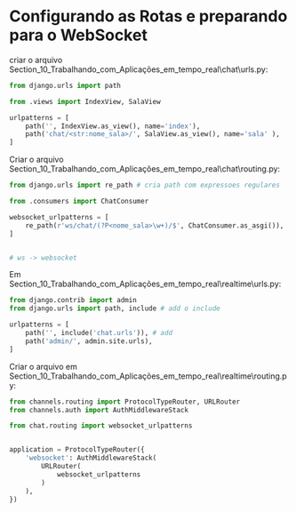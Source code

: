 # Configurando as Rotas e preparando para o WebSocket

criar o arquivo Section_10_Trabalhando_com_Aplicações_em_tempo_real\chat\urls.py:

```python
from django.urls import path

from .views import IndexView, SalaView

urlpatterns = [
    path('', IndexView.as_view(), name='index'),
    path('chat/<str:nome_sala>/', SalaView.as_view(), name='sala' ),
]
```

Criar o arquivo Section_10_Trabalhando_com_Aplicações_em_tempo_real\chat\routing.py:

```python
from django.urls import re_path # cria path com expressoes regulares

from .consumers import ChatConsumer

websocket_urlpatterns = [
    re_path(r'ws/chat/(?P<nome_sala>\w+)/$', ChatConsumer.as_asgi()),
]


# ws -> websocket
```

Em Section_10_Trabalhando_com_Aplicações_em_tempo_real\realtime\urls.py:

```python
from django.contrib import admin
from django.urls import path, include # add o include

urlpatterns = [
    path('', include('chat.urls')), # add
    path('admin/', admin.site.urls),
]
```

Criar o arquivo em Section_10_Trabalhando_com_Aplicações_em_tempo_real\realtime\routing.py:

```python
from channels.routing import ProtocolTypeRouter, URLRouter
from channels.auth import AuthMiddlewareStack

from chat.routing import websocket_urlpatterns


application = ProtocolTypeRouter({
    'websocket': AuthMiddlewareStack(
        URLRouter(
            websocket_urlpatterns
        )
    ),
})
```

